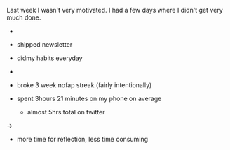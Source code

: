 Last week I wasn't very motivated. I had a few days where I didn't get very much done.

+
- shipped newsletter
- didmy habits everyday

-
- broke 3 week nofap streak (fairly intentionally)
- spent 3hours 21 minutes on my phone on average
	- almost 5hrs total on twitter

->
- more time for reflection, less time consuming